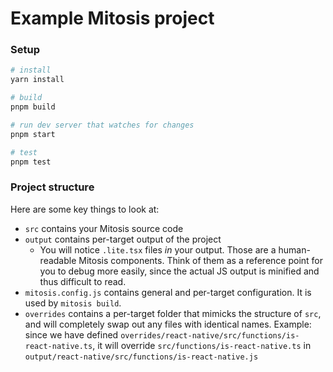 # Example Mitosis project

### Setup

```bash
# install
yarn install

# build
pnpm build

# run dev server that watches for changes
pnpm start

# test
pnpm test
```

### Project structure

Here are some key things to look at:

- `src` contains your Mitosis source code
- `output` contains per-target output of the project
  - You will notice `.lite.tsx` files _in_ your output. Those are a human-readable Mitosis components. Think of them as a reference point for you to debug more easily, since the actual JS output is minified and thus difficult to read.
- `mitosis.config.js` contains general and per-target configuration. It is used by `mitosis build`.
- `overrides` contains a per-target folder that mimicks the structure of `src`, and will completely swap out any files with identical names. Example: since we have defined `overrides/react-native/src/functions/is-react-native.ts`, it will override `src/functions/is-react-native.ts` in `output/react-native/src/functions/is-react-native.js`
